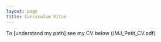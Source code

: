 ```yaml
---
layout: page
title: Curriculum Vitae
---
```


To [understand my path] see my CV below (/MJ_Petit_CV.pdf)
